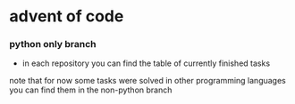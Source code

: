 # advent of code

### python only branch

- in each repository you can find the table of currently finished tasks

note that for now some tasks were solved in other programming languages
you can find them in the non-python branch
